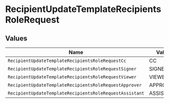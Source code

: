 # RecipientUpdateTemplateRecipientsRoleRequest


## Values

| Name                                                    | Value                                                   |
| ------------------------------------------------------- | ------------------------------------------------------- |
| `RecipientUpdateTemplateRecipientsRoleRequestCc`        | CC                                                      |
| `RecipientUpdateTemplateRecipientsRoleRequestSigner`    | SIGNER                                                  |
| `RecipientUpdateTemplateRecipientsRoleRequestViewer`    | VIEWER                                                  |
| `RecipientUpdateTemplateRecipientsRoleRequestApprover`  | APPROVER                                                |
| `RecipientUpdateTemplateRecipientsRoleRequestAssistant` | ASSISTANT                                               |